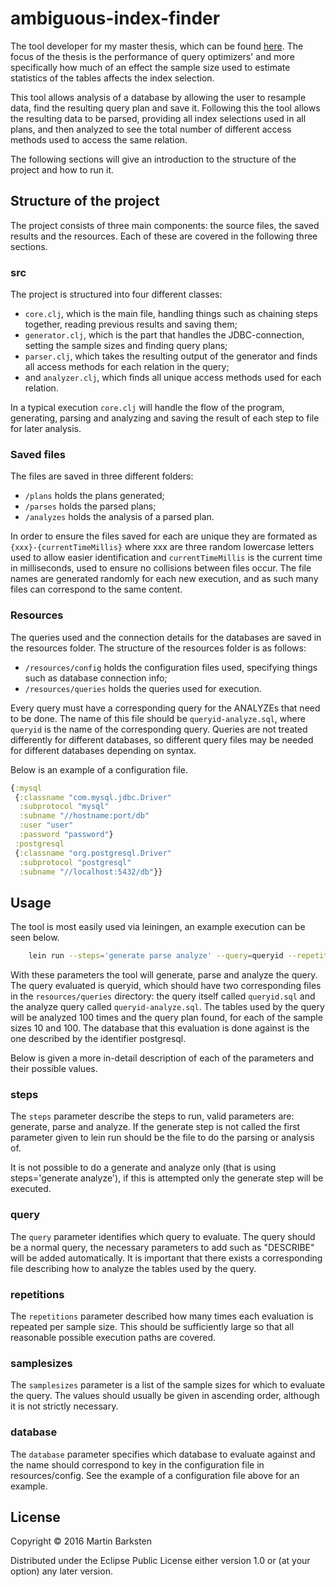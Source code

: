 # ambiguous-index-finder
The tool developer for my master thesis, which can be found [here](https://github.com/mbark/master_thesis). The focus of the thesis is the performance of query optimizers' and more specifically how much of an effect the sample size used to estimate statistics of the tables affects the index selection.

This tool allows analysis of a database by allowing the user to resample data, find the resulting query plan and save it. Following this the tool allows the resulting data to be parsed, providing all index selections used in all plans, and then analyzed to see the total number of different access methods used to access the same relation.

The following sections will give an introduction to the structure of the project and how to run it.

## Structure of the project
The project consists of three main components: the source files, the saved results and the resources. Each of these are covered in the following three sections.

### src
The project is structured into four different classes:
- `core.clj`, which is the main file, handling things such as chaining steps together, reading previous results and saving them;
- `generator.clj`, which is the part that handles the JDBC-connection, setting the sample sizes and finding query plans;
- `parser.clj`, which takes the resulting output of the generator and finds all access methods for each relation in the query;
- and `analyzer.clj`, which finds all unique access methods used for each relation.

In a typical execution `core.clj` will handle the flow of the program, generating, parsing and analyzing and saving the result of each step to file for later analysis.

### Saved files
The files are saved in three different folders:
- `/plans` holds the plans generated;
- `/parses` holds the parsed plans;
- `/analyzes` holds the analysis of a parsed plan.

In order to ensure the files saved for each are unique they are formated as `{xxx}-{currentTimeMillis}` where xxx are three random lowercase letters used to allow easier identification and `currentTimeMillis` is the current time in milliseconds, used to ensure no collisions between files occur. The file names are generated randomly for each new execution, and as such many files can correspond to the same content.

### Resources
The queries used and the connection details for the databases are saved in the resources folder. The structure of the resources folder is as follows:
- `/resources/config` holds the configuration files used, specifying things such as database connection info;
- `/resources/queries` holds the queries used for execution.

Every query must have a corresponding query for the ANALYZEs that need to be done. The name of this file should be `queryid-analyze.sql`, where `queryid` is the name of the corresponding query. Queries are not treated differently for different databases, so different query files may be needed for different databases depending on syntax.

Below is an example of a configuration file.
```clojure
{:mysql
 {:classname "com.mysql.jdbc.Driver"
  :subprotocol "mysql"
  :subname "//hostname:port/db"
  :user "user"
  :password "password"}
 :postgresql
 {:classname "org.postgresql.Driver"
  :subprotocol "postgresql"
  :subname "//localhost:5432/db"}}
```

## Usage
The tool is most easily used via leiningen, an example execution can be seen below.
```bash
    lein run --steps='generate parse analyze' --query=queryid --repetitions=100 --samplesizes='10 100' --database=postgresql
```

With these parameters the tool will generate, parse and analyze the query. The query evaluated is queryid, which should have two corresponding files in the `resources/queries` directory: the query itself called `queryid.sql` and the analyze query called `queryid-analyze.sql`.
The tables used by the query will be analyzed 100 times and the query plan found, for each of the sample sizes 10 and 100. The database that this evaluation is done against is the one described by the identifier postgresql.

Below is given a more in-detail description of each of the parameters and their possible values.

### steps
The `steps` parameter describe the steps to run, valid parameters are: generate, parse and analyze. If the generate step is not called the first parameter given to lein run should be the file to do the parsing or analysis of.

It is not possible to do a generate and analyze only (that is using steps='generate analyze'), if this is attempted only the generate step will be executed.

### query
The `query` parameter identifies which query to evaluate. The query should be a normal query, the necessary parameters to add such as "DESCRIBE" will be added automatically. It is important that there exists a corresponding file describing how to analyze the tables used by the query.

### repetitions
The `repetitions` parameter described how many times each evaluation is repeated per sample size. This should be sufficiently large so that all reasonable possible execution paths are covered.

### samplesizes
The `samplesizes` parameter is a list of the sample sizes for which to evaluate the query. The values should usually be given in ascending order, although it is not strictly necessary.

### database
The `database` parameter specifies which database to evaluate against and the name should correspond to key in the configuration file in resources/config. See the example of a configuration file above for an example.

## License

Copyright © 2016 Martin Barksten

Distributed under the Eclipse Public License either version 1.0 or (at
your option) any later version.
